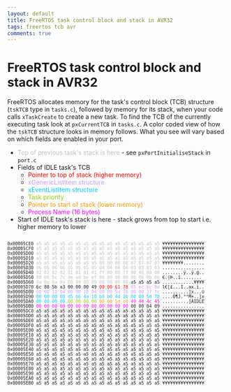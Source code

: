 ```yaml
---
layout: default
title: FreeRTOS task control block and stack in AVR32
tags: freertos tcb avr
comments: true
---
```

# FreeRTOS task control block and stack in AVR32

FreeRTOS allocates memory for the task's control block (TCB) structure (`tskTCB` type in `tasks.c`), followed by memory for its stack, when your code calls `xTaskCreate` to create a new task. To find the TCB of the currently executing task look at `pxCurrentTCB` in `tasks.c`. A color coded view of how the `tskTCB` structure looks in memory follows. What you see will vary based on which fields are enabled in your port.

* <span style="color:#c0c0c0;">Top of previous task's stack is here</span> - see `pxPortInitialiseStack` in `port.c`
* Fields of IDLE task's TCB
    * <span style="color:#ff0000;">Pointer to top of stack (higher memory)</span>
    * <span style="color:#cc99ff;">xGenericListItem structure</span>
    * <span style="color:#00ccff;">xEventListItem structure</span>
    * <span style="color:#99cc00;">Task priority</span>
    * <span style="color:#ff9900;">Pointer to start of stack (lower memory)</span>
    * <span style="color:#ff00ff;">Process Name (16 bytes)</span>
* Start of IDLE task's stack is here - stack grows from top to start i.e. higher memory to lower

<span style="font-family:monospace;font-size:small;"><br>
0x00005CE0 <span style="color:#c0c0c0;">a5 a5 a5 a5 a5 a5 a5 a5 a5 a5 a5 a5 a5 a5 a5 a5</span> ¥¥¥¥¥¥¥¥¥¥¥¥¥¥¥¥ <br>
0x00005CF0 <span style="color:#c0c0c0;">a5 a5 a5 a5 a5 a5 a5 a5 a5 a5 a5 a5 a5 a5 a5 a5</span> ¥¥¥¥¥¥¥¥¥¥¥¥¥¥¥¥ <br>
0x00005D00 <span style="color:#c0c0c0;">a5 a5 a5 a5 a5 a5 a5 a5 a5 a5 a5 a5 a5 a5 a5 a5</span> ¥¥¥¥¥¥¥¥¥¥¥¥¥¥¥¥ <br>
0x00005D10 <span style="color:#c0c0c0;">a5 a5 a5 a5 a5 a5 a5 a5 a5 a5 a5 a5 a5 a5 a5 a5</span> ¥¥¥¥¥¥¥¥¥¥¥¥¥¥¥¥ <br>
0x00005D20 <span style="color:#c0c0c0;">a5 a5 a5 a5 a5 a5 a5 a5 00 00 00 00 07 07 07 07</span> ¥¥¥¥¥¥¥¥\.\.\.\.\.\.\.\. <br>
0x00005D30 <span style="color:#c0c0c0;">06 06 06 06 05 05 05 05 04 04 04 04 03 03 03 03</span> \.\.\.\.\.\.\.\.\.\.\.\.\.\.\.. <br>
0x00005D40 <span style="color:#c0c0c0;">02 02 02 02 01 01 01 01 ff 00 00 ff 00 40 00 00</span> \.\.\.\.\.\.\.\.ÿ..ÿ.@.. <br>
0x00005D50 <span style="color:#c0c0c0;">80 00 5c 7c de ad be ef 00 00 00 00 0b 0b 0b 0b</span> €.\|Þ..ï\.\.\.\.\.\.\.\. <br>
0x00005D60 <span style="color:#c0c0c0;">0a 0a 0a 0a 09 09 09 09 08 08 08 08</span> a5 a5 a5 a5 \.\.\.\.\.\.\.\.\.\.\.\.¥¥¥¥ <br>
0x00005D70 6c 80 5b a3 00 00 00 49 <span style="color:#ff0000;">00 00 61 78</span> <span style="color:#cc99ff;">85 ec bc 8d</span> l€[£\.\.\.I..ax.ì.. <br>
0x00005D80 <span style="color:#cc99ff;">00 00 18 04 00 00 18 04 00 00 5d 78 00 00 17 fc</span> \.\.\.\.\.\.\.\.\..]x\.\.\.ü <br>
0x00005D90 <span style="color:#00ccff;">00 00 00 08 d5 b6 4a 10 b0 b0 4d 2b 00 00 5d 78</span> \.\.\..Õ¶J.°°M+..]x <br>
0x00005DA0 <span style="color:#00ccff;">00 00 00 00</span> <span style="color:#99cc00;">00 00 00 00</span> <span style="color:#ff9900;">00 00 5d c0</span> <span style="color:#ff00ff;">49 44 4c 45</span> \.\.\.\.\.\.\.\.\..]ÀIDLE <br>
0x00005DB0 <span style="color:#ff00ff;">00 00 00 00 00 00 00 00 00 00 00 00</span> 00 00 04 09 \.\.\.\.\.\.\.\.\.\.\.\.\.\.\.. <br>
0x00005DC0 a5 a5 a5 a5 a5 a5 a5 a5 a5 a5 a5 a5 a5 a5 a5 a5 ¥¥¥¥¥¥¥¥¥¥¥¥¥¥¥¥ <br>
0x00005DD0 a5 a5 a5 a5 a5 a5 a5 a5 a5 a5 a5 a5 a5 a5 a5 a5 ¥¥¥¥¥¥¥¥¥¥¥¥¥¥¥¥ <br>
0x00005DE0 a5 a5 a5 a5 a5 a5 a5 a5 a5 a5 a5 a5 a5 a5 a5 a5 ¥¥¥¥¥¥¥¥¥¥¥¥¥¥¥¥ <br>
0x00005DF0 a5 a5 a5 a5 a5 a5 a5 a5 a5 a5 a5 a5 a5 a5 a5 a5 ¥¥¥¥¥¥¥¥¥¥¥¥¥¥¥¥ <br>
0x00005E00 a5 a5 a5 a5 a5 a5 a5 a5 a5 a5 a5 a5 a5 a5 a5 a5 ¥¥¥¥¥¥¥¥¥¥¥¥¥¥¥¥ <br>
0x00005E10 a5 a5 a5 a5 a5 a5 a5 a5 a5 a5 a5 a5 a5 a5 a5 a5 ¥¥¥¥¥¥¥¥¥¥¥¥¥¥¥¥ <br>
0x00005E20 a5 a5 a5 a5 a5 a5 a5 a5 a5 a5 a5 a5 a5 a5 a5 a5 ¥¥¥¥¥¥¥¥¥¥¥¥¥¥¥¥ <br>
0x00005E30 a5 a5 a5 a5 a5 a5 a5 a5 a5 a5 a5 a5 a5 a5 a5 a5 ¥¥¥¥¥¥¥¥¥¥¥¥¥¥¥¥ <br>
0x00005E40 a5 a5 a5 a5 a5 a5 a5 a5 a5 a5 a5 a5 a5 a5 a5 a5 ¥¥¥¥¥¥¥¥¥¥¥¥¥¥¥¥ <br>
0x00005E50 a5 a5 a5 a5 a5 a5 a5 a5 a5 a5 a5 a5 a5 a5 a5 a5 ¥¥¥¥¥¥¥¥¥¥¥¥¥¥¥¥ <br>
0x00005E60 a5 a5 a5 a5 a5 a5 a5 a5 a5 a5 a5 a5 a5 a5 a5 a5 ¥¥¥¥¥¥¥¥¥¥¥¥¥¥¥¥ <br>
0x00005E70 a5 a5 a5 a5 a5 a5 a5 a5 a5 a5 a5 a5 a5 a5 a5 a5 ¥¥¥¥¥¥¥¥¥¥¥¥¥¥¥¥ <br>
0x00005E80 a5 a5 a5 a5 a5 a5 a5 a5 a5 a5 a5 a5 a5 a5 a5 a5 ¥¥¥¥¥¥¥¥¥¥¥¥¥¥¥¥ <br>
0x00005E90 a5 a5 a5 a5 a5 a5 a5 a5 a5 a5 a5 a5 a5 a5 a5 a5 ¥¥¥¥¥¥¥¥¥¥¥¥¥¥¥¥ <br>
0x00005EA0 a5 a5 a5 a5 a5 a5 a5 a5 a5 a5 a5 a5 a5 a5 a5 a5 ¥¥¥¥¥¥¥¥¥¥¥¥¥¥¥¥ <br>
0x00005EB0 a5 a5 a5 a5 a5 a5 a5 a5 a5 a5 a5 a5 a5 a5 a5 a5 ¥¥¥¥¥¥¥¥¥¥¥¥¥¥¥¥</span>
